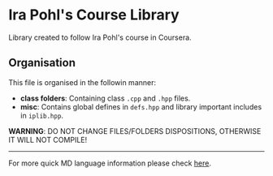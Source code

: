 # Ira Pohl's Course Library

Library created to follow Ira Pohl's course in Coursera.

## Organisation

This file is organised in the followin manner:

* **class folders**: Containing class `.cpp` and `.hpp` files.
* **misc**: Contains global defines in `defs.hpp` and library important includes in `iplib.hpp`.

**WARNING**: DO NOT CHANGE FILES/FOLDERS DISPOSITIONS, OTHERWISE IT WILL NOT COMPILE!

---
For more quick MD language information please check [here](https://github.com//adam-p/markdown-here/wiki/Markdown-Cheatsheet "Markdown Cheatsheet").